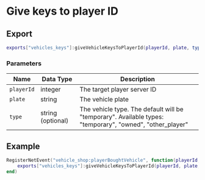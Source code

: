 # Give keys to player ID

## Export
```lua
exports["vehicles_keys"]:giveVehicleKeysToPlayerId(playerId, plate, type)
```

### Parameters

| Name              | Data Type | Description                 |
| -                 | -         | -                 |
| `playerId`         | integer    | The target player server ID |
| `plate`         | string    | The vehicle plate |
| `type`         | string (optional)   | The vehicle type. The default will be "temporary". Available types: "temporary", "owned", "other_player" |

## Example
```lua
RegisterNetEvent("vehicle_shop:playerBoughtVehicle", function(playerId, plate)
    exports["vehicles_keys"]:giveVehicleKeysToPlayerId(playerId, plate, "owned")
end)
```